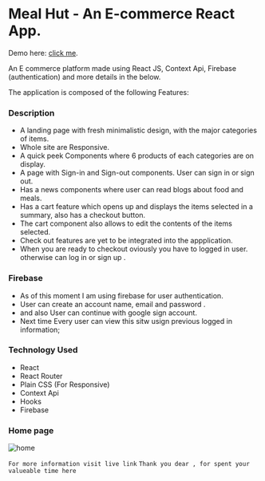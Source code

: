 # Meal Hut - An E-commerce React App.

Demo here: [click me](https://meal-hut.netlify.app/).

An E commerce platform made using React JS, Context Api, Firebase (authentication) and more details in the below.

The application is composed of the following Features:

### Description

* A landing page with fresh minimalistic design, with the major categories of items.
* Whole site are Responsive.
* A quick peek Components where 6 products of each categories are on display. 
* A page with Sign-in and Sign-out components. User can sign in or sign out.
* Has a news components where user can read blogs about food and meals.
* Has a cart feature which opens up and displays the items selected in a summary, also has a checkout button.
* The cart component also allows to edit the contents of the items selected.
* Check out features are yet to be integrated into the appplication.
* When you are ready to checkout oviously you have to logged in user. otherwise can log in or sign up .


### Firebase 

* As of this moment I am using firebase for user authentication.
* User can create an account name, email and password . 
* and also User can continue with google sign account.
* Next time Every user can view this sitw usign previous logged in information;



### Technology Used
* React
* React Router
* Plain CSS (For Responsive)
* Context Api
* Hooks
* Firebase


### Home page
![home](https://i.ibb.co/yQ7tgYQ/home.png)



``` For more information visit live link ``` 
``` Thank you dear , for spent your valueable time here ```
